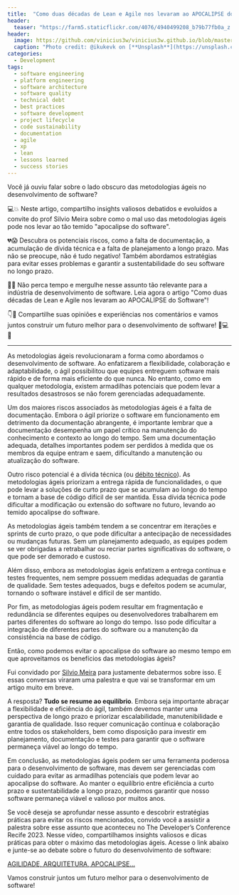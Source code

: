 ```yaml
---
title:  "Como duas décadas de Lean e Agile nos levaram ao APOCALIPSE do Software"
header:
  teaser: "https://farm5.staticflickr.com/4076/4940499208_b79b77fb0a_z.jpg"
header:
  image: https://github.com/vinicius3w/vinicius3w.github.io/blob/master/images/header-by-jesus-kiteque-224069.jpg?raw=true
  caption: "Photo credit: @ikukevk on [**Unsplash**](https://unsplash.com/photos/w7ZyuGYNpRQ)"
categories: 
  - Development
tags:
  - software engineering
  - platform engineering
  - software architecture
  - software quality
  - technical debt
  - best practices
  - software development
  - project lifecycle
  - code sustainability
  - documentation
  - agile
  - xp
  - lean
  - lessons learned
  - success stories
---
```


Você já ouviu falar sobre o lado obscuro das metodologias ágeis no desenvolvimento de software?

💻💥 Neste artigo, compartilho insights valiosos debatidos e evoluídos a convite do prof Silvio Meira sobre como o mal uso das metodologias ágeis pode nos levar ao tão temido "apocalipse do software".

💔😱 Descubra os potenciais riscos, como a falta de documentação, a acumulação de dívida técnica e a falta de planejamento a longo prazo. Mas não se preocupe, não é tudo negativo! Também abordamos estratégias para evitar esses problemas e garantir a sustentabilidade do seu software no longo prazo.

🚀💡 Não perca tempo e mergulhe nesse assunto tão relevante para a indústria de desenvolvimento de software. Leia agora o artigo "Como duas décadas de Lean e Agile nos levaram ao APOCALIPSE do Software"!

👇📖 Compartilhe suas opiniões e experiências nos comentários e vamos juntos construir um futuro melhor para o desenvolvimento de software! 🙌💻💡

---

As metodologias ágeis revolucionaram a forma como abordamos o desenvolvimento de software. Ao enfatizarem a flexibilidade, colaboração e adaptabilidade, o ágil possibilitou que equipes entreguem software mais rápido e de forma mais eficiente do que nunca. No entanto, como em qualquer metodologia, existem armadilhas potenciais que podem levar a resultados desastrosos se não forem gerenciadas adequadamente.

Um dos maiores riscos associados às metodologias ágeis é a falta de documentação. Embora o ágil priorize o software em funcionamento em detrimento da documentação abrangente, é importante lembrar que a documentação desempenha um papel crítico na manutenção do conhecimento e contexto ao longo do tempo. Sem uma documentação adequada, detalhes importantes podem ser perdidos à medida que os membros da equipe entram e saem, dificultando a manutenção ou atualização do software.

Outro risco potencial é a dívida técnica (ou [débito técnico](https://www.linkedin.com/pulse/boas-pr%25C3%25A1ticas-de-arquitetura-software-para-mitigar-o-d%25C3%25A9bito-garcia?trackingId=wgZmQ%2BOYTBWrxXsgCqN75Q%3D%3D&lipi=urn%3Ali%3Apage%3Ad_flagship3_profile_view_base_recent_activity_content_view%3Btqc0Bn%2FfQdiJ4Nm6LwbBhg%3D%3D&)). As metodologias ágeis priorizam a entrega rápida de funcionalidades, o que pode levar a soluções de curto prazo que se acumulam ao longo do tempo e tornam a base de código difícil de ser mantida. Essa dívida técnica pode dificultar a modificação ou extensão do software no futuro, levando ao temido apocalipse do software.

As metodologias ágeis também tendem a se concentrar em iterações e sprints de curto prazo, o que pode dificultar a antecipação de necessidades ou mudanças futuras. Sem um planejamento adequado, as equipes podem se ver obrigadas a retrabalhar ou recriar partes significativas do software, o que pode ser demorado e custoso.

Além disso, embora as metodologias ágeis enfatizem a entrega contínua e testes frequentes, nem sempre possuem medidas adequadas de garantia de qualidade. Sem testes adequados, bugs e defeitos podem se acumular, tornando o software instável e difícil de ser mantido.

Por fim, as metodologias ágeis podem resultar em fragmentação e redundância se diferentes equipes ou desenvolvedores trabalharem em partes diferentes do software ao longo do tempo. Isso pode dificultar a integração de diferentes partes do software ou a manutenção da consistência na base de código.

Então, como podemos evitar o apocalipse do software ao mesmo tempo em que aproveitamos os benefícios das metodologias ágeis?

Fui convidado por [Silvio Meira](https://silvio.meira.com/) para justamente debatermos sobre isso. E essas conversas viraram uma palestra e que vai se transformar em um artigo muito em breve.

A resposta? **Tudo se resume ao equilíbrio**. Embora seja importante abraçar a flexibilidade e eficiência do ágil, também devemos manter uma perspectiva de longo prazo e priorizar escalabilidade, manutenibilidade e garantia de qualidade. Isso requer comunicação contínua e colaboração entre todos os stakeholders, bem como disposição para investir em planejamento, documentação e testes para garantir que o software permaneça viável ao longo do tempo.

Em conclusão, as metodologias ágeis podem ser uma ferramenta poderosa para o desenvolvimento de software, mas devem ser gerenciadas com cuidado para evitar as armadilhas potenciais que podem levar ao apocalipse do software. Ao manter o equilíbrio entre eficiência a curto prazo e sustentabilidade a longo prazo, podemos garantir que nosso software permaneça viável e valioso por muitos anos.

Se você deseja se aprofundar nesse assunto e descobrir estratégias práticas para evitar os riscos mencionados, convido você a assistir a palestra sobre esse assunto que aconteceu no The Developer’s Conference Recife 2023. Nesse vídeo, compartilhamos insights valiosos e dicas práticas para obter o máximo das metodologias ágeis. Acesse o link abaixo e junte-se ao debate sobre o futuro do desenvolvimento de software:

[AGILIDADE, ARQUITETURA, APOCALIPSE...](https://youtu.be/T7zDL43c5A0)

Vamos construir juntos um futuro melhor para o desenvolvimento de software!
